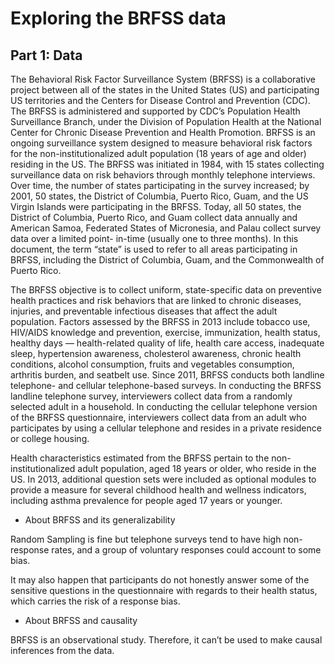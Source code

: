 # Exploring the BRFSS data

## Part 1: Data

The Behavioral Risk Factor Surveillance System (BRFSS) is a collaborative project between all of the states in the United States (US) and participating US territories and the Centers for Disease Control and Prevention (CDC). The BRFSS is administered and supported by CDC’s Population Health Surveillance Branch, under the Division of Population Health at the National Center for Chronic Disease Prevention and Health Promotion. BRFSS is an ongoing surveillance system designed to measure behavioral risk factors for the non-institutionalized adult population (18 years of age and older) residing in the US. The BRFSS was initiated in 1984, with 15 states collecting surveillance data on risk behaviors through monthly telephone interviews. Over time, the number of states participating in the survey increased; by 2001, 50 states, the District of Columbia, Puerto Rico, Guam, and the US Virgin Islands were participating in the BRFSS. Today, all 50 states, the District of Columbia, Puerto Rico, and Guam collect data annually and American Samoa, Federated States of Micronesia, and Palau collect survey data over a limited point- in-time (usually one to three months). In this document, the term “state” is used to refer to all areas participating in BRFSS, including the District of Columbia, Guam, and the Commonwealth of Puerto Rico.

The BRFSS objective is to collect uniform, state-specific data on preventive health practices and risk behaviors that are linked to chronic diseases, injuries, and preventable infectious diseases that affect the adult population. Factors assessed by the BRFSS in 2013 include tobacco use, HIV/AIDS knowledge and prevention, exercise, immunization, health status, healthy days — health-related quality of life, health care access, inadequate sleep, hypertension awareness, cholesterol awareness, chronic health conditions, alcohol consumption, fruits and vegetables consumption, arthritis burden, and seatbelt use. Since 2011, BRFSS conducts both landline telephone- and cellular telephone-based surveys. In conducting the BRFSS landline telephone survey, interviewers collect data from a randomly selected adult in a household. In conducting the cellular telephone version of the BRFSS questionnaire, interviewers collect data from an adult who participates by using a cellular telephone and resides in a private residence or college housing.

Health characteristics estimated from the BRFSS pertain to the non-institutionalized adult population, aged 18 years or older, who reside in the US. In 2013, additional question sets were included as optional modules to provide a measure for several childhood health and wellness indicators, including asthma prevalence for people aged 17 years or younger.

- About BRFSS and its generalizability

Random Sampling is fine but telephone surveys tend to have high non-response rates, and a group of voluntary responses could account to some bias.

It may also happen that participants do not honestly answer some of the sensitive questions in the questionnaire with regards to their health status, which carries the risk of a response bias.

- About BRFSS and causality

BRFSS is an observational study. Therefore, it can’t be used to make causal inferences from the data.
